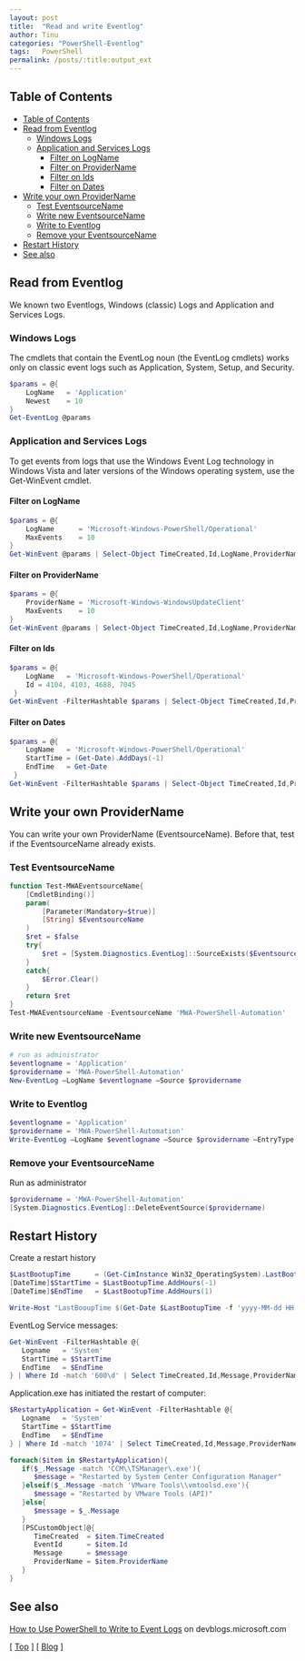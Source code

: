 ```yaml
---
layout: post
title:  "Read and write Eventlog"
author: Tinu
categories: "PowerShell-Eventlog"
tags:   PowerShell
permalink: /posts/:title:output_ext
---
```


## Table of Contents

- [Table of Contents](#table-of-contents)
- [Read from Eventlog](#read-from-eventlog)
  - [Windows Logs](#windows-logs)
  - [Application and Services Logs](#application-and-services-logs)
    - [Filter on LogName](#filter-on-logname)
    - [Filter on ProviderName](#filter-on-providername)
    - [Filter on Ids](#filter-on-ids)
    - [Filter on Dates](#filter-on-dates)
- [Write your own ProviderName](#write-your-own-providername)
  - [Test EventsourceName](#test-eventsourcename)
  - [Write new EventsourceName](#write-new-eventsourcename)
  - [Write to Eventlog](#write-to-eventlog)
  - [Remove your EventsourceName](#remove-your-eventsourcename)
- [Restart History](#restart-history)
- [See also](#see-also)

## Read from Eventlog

We known two Eventlogs, Windows (classic) Logs and Application and Services Logs.

### Windows Logs

The cmdlets that contain the EventLog noun (the EventLog cmdlets) works only on classic event logs such as Application, System, Setup, and Security.

````powershell
$params = @{
    LogName   = 'Application'
    Newest    = 10
}
Get-EventLog @params
````

### Application and Services Logs

To get events from logs that use the Windows Event Log technology in Windows Vista and later versions of the Windows operating system, use the Get-WinEvent cmdlet.

#### Filter on LogName

````powershell
$params = @{
    LogName      = 'Microsoft-Windows-PowerShell/Operational'
    MaxEvents    = 10
}
Get-WinEvent @params | Select-Object TimeCreated,Id,LogName,ProviderName,Message
````

#### Filter on ProviderName

````powershell
$params = @{
    ProviderName = 'Microsoft-Windows-WindowsUpdateClient'
    MaxEvents    = 10
}
Get-WinEvent @params | Select-Object TimeCreated,Id,LogName,ProviderName,Message
````

#### Filter on Ids

````powershell
$params = @{
    LogName   = 'Microsoft-Windows-PowerShell/Operational'
    Id = 4104, 4103, 4688, 7045
 }
Get-WinEvent -FilterHashtable $params | Select-Object TimeCreated,Id,ProviderName,Message
````

#### Filter on Dates

````powershell
$params = @{
    LogName   = 'Microsoft-Windows-PowerShell/Operational'
    StartTime = (Get-Date).AddDays(-1)
    EndTime   = Get-Date
 }
Get-WinEvent -FilterHashtable $params | Select-Object TimeCreated,Id,ProviderName,Message
````

## Write your own ProviderName

You can write your own ProviderName (EventsourceName). Before that, test if the EventsourceName already exists.

### Test EventsourceName

````powershell
function Test-MWAEventsourceName{
    [CmdletBinding()]
    param(
        [Parameter(Mandatory=$true)]
        [String] $EventsourceName
    )
    $ret = $false
    try{
        $ret = [System.Diagnostics.EventLog]::SourceExists($EventsourceName)
    }
    catch{
        $Error.Clear()
    }
    return $ret
}
Test-MWAEventsourceName -EventsourceName 'MWA-PowerShell-Automation'
````

### Write new EventsourceName

````powershell
# run as administrator
$eventlogname = 'Application'
$providername = 'MWA-PowerShell-Automation'
New-EventLog –LogName $eventlogname –Source $providername
````

### Write to Eventlog

````powershell
$eventlogname = 'Application'
$providername = 'MWA-PowerShell-Automation'
Write-EventLog –LogName $eventlogname –Source $providername –EntryType Information –EventID 1024 –Message 'Test new ProviderName'
````

### Remove your EventsourceName

Run as administrator

````powershell
$providername = 'MWA-PowerShell-Automation'
[System.Diagnostics.EventLog]::DeleteEventSource($providername)
````

## Restart History

Create a restart history

````powershell
$LastBootupTime      = (Get-CimInstance Win32_OperatingSystem).LastBootupTime
[DateTime]$StartTime = $LastBootupTime.AddHours(-1)
[DateTime]$EndTime   = $LastBootupTime.AddHours(1)

Write-Host "LastBooupTime $(Get-Date $LastBootupTime -f 'yyyy-MM-dd HH:mm:ss')"
````

EventLog Service messages:

````powershell
Get-WinEvent -FilterHashtable @{
   Logname   = 'System'
   StartTime = $StartTime
   EndTime   = $EndTime
} | Where Id -match '600\d' | Select TimeCreated,Id,Message,ProviderName | Format-Table
````

Application.exe has initiated the restart of computer:

````powershell
$RestartyApplication = Get-WinEvent -FilterHashtable @{
   Logname   = 'System'
   StartTime = $StartTime
   EndTime   = $EndTime
} | Where Id -match '1074' | Select TimeCreated,Id,Message,ProviderName

foreach($item in $RestartyApplication){
   if($_.Message -match 'CCM\\TSManager\.exe'){
      $message = "Restarted by System Center Configuration Manager"
   }elseif($_.Message -match 'VMware Tools\\vmtoolsd.exe'){
      $message = "Restarted by VMware Tools (API)"
   }else{
      $message = $_.Message
   }
   [PSCustomObject]@{
      TimeCreated  = $item.TimeCreated
      EventId      = $item.Id
      Message      = $message
      ProviderName = $item.ProviderName
   }
}
````

## See also

[How to Use PowerShell to Write to Event Logs](https://devblogs.microsoft.com/scripting/how-to-use-powershell-to-write-to-event-logs/) on devblogs.microsoft.com

[ [Top](#table-of-contents) ] [ [Blog](../categories.html) ]
